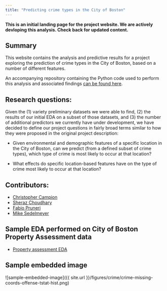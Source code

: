 ```yaml
---
title: "Predicting crime types in the City of Boston"
---
```


**This is an initial landing page for the project website. We are actively devloping this analysis. Check back for updated content.**

## Summary

This website contains the analysis and predictive results for a project exploring the prediction of crime types in the City of Boston, based on a number of different features.

An accompanying repository containing the Python code used to perform this analysis and associated findings [can be found here](https://github.com/sedelmeyer/predicting-crime).

## Research questions:

Given the (1) variety preliminary datasets we were able to find, (2) the results of our initial EDA on a subset of those datasets, and (3) the number of additional predictors we currently have under development, we have decided to define our project questions in fairly broad terms similar to how they were proposed in
the original project description:

- Given environmental and demographic features of a specific location in the City of Boston, can we predict (from a
defined subset of crime types), which type of crime is most likely to occur at that location?

- What effects do specific location-based features have on the type of crime most likely to occur at that location?

## Contributors:
- [Christopher Campion](https://github.com/ccampion)
- [Sheraz Choudhary](https://github.com/sherazch00)
- [Fabio Pruneri](https://github.com/FabioPru)
- [Mike Sedelmeyer](https://github.com/sedelmeyer)

## Sample EDA performed on City of Boston Property Assessment data

- [Property assessment EDA](pages/data-property.md)

## Sample embedded image

![sample-embedded-image]({{ site.url }}/figures/crime/crime-missing-coords-offense-tstat-hist.png)